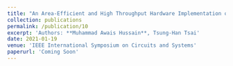 ```yaml
---
title: "An Area-Efficient and High Throughput Hardware Implementation of Exponent Function"
collection: publications
permalink: /publication/10
excerpt: 'Authors: **Muhammad Awais Hussain**, Tsung-Han Tsai'
date: 2021-01-19
venue: 'IEEE International Symposium on Circuits and Systems'
paperurl: 'Coming Soon'
---
```

